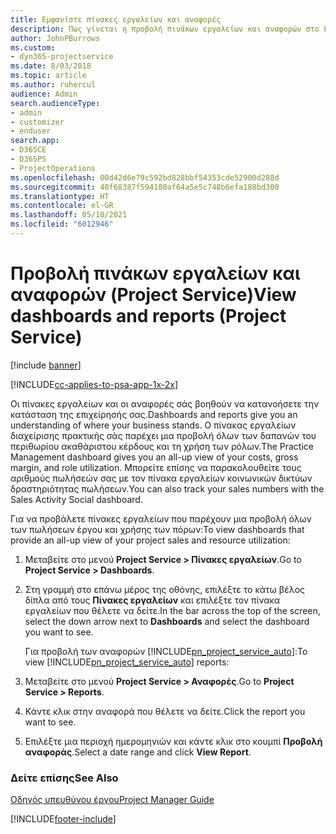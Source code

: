 ```yaml
---
title: Εμφανίστε πίνακες εργαλείων και αναφορές
description: Πώς γίνεται η προβολή πινάκων εργαλείων και αναφορών στο Project Service
author: JohnPBurrows
ms.custom:
- dyn365-projectservice
ms.date: 8/03/2018
ms.topic: article
ms.author: ruhercul
audience: Admin
search.audienceType:
- admin
- customizer
- enduser
search.app:
- D365CE
- D365PS
- ProjectOperations
ms.openlocfilehash: 00d42d6e79c592bd828bbf54353cde52900d288d
ms.sourcegitcommit: 40f68387f594180af64a5e5c748b6efa188bd300
ms.translationtype: HT
ms.contentlocale: el-GR
ms.lasthandoff: 05/10/2021
ms.locfileid: "6012946"
---
```

# <a name="view-dashboards-and-reports-project-service"></a><span data-ttu-id="fceed-103">Προβολή πινάκων εργαλείων και αναφορών (Project Service)</span><span class="sxs-lookup"><span data-stu-id="fceed-103">View dashboards and reports (Project Service)</span></span>

[!include [banner](../includes/psa-now-project-operations.md)]

[!INCLUDE[cc-applies-to-psa-app-1x-2x](../includes/cc-applies-to-psa-app-1x-2x.md)]

<span data-ttu-id="fceed-104">Οι πίνακες εργαλείων και οι αναφορές σάς βοηθούν να κατανοήσετε την κατάσταση της επιχείρησής σας.</span><span class="sxs-lookup"><span data-stu-id="fceed-104">Dashboards and reports give you an understanding of where your business stands.</span></span> <span data-ttu-id="fceed-105">Ο πίνακας εργαλείων διαχείρισης πρακτικής σάς παρέχει μια προβολή όλων των δαπανών του περιθωρίου ακαθάριστου κέρδους και τη χρήση των ρόλων.</span><span class="sxs-lookup"><span data-stu-id="fceed-105">The Practice Management dashboard gives you an all-up view of your costs, gross margin, and role utilization.</span></span> <span data-ttu-id="fceed-106">Μπορείτε επίσης να παρακολουθείτε τους αριθμούς πωλήσεών σας με τον πίνακα εργαλείων κοινωνικών δικτύων δραστηριότητας πωλήσεων.</span><span class="sxs-lookup"><span data-stu-id="fceed-106">You can also track your sales numbers with the Sales Activity Social dashboard.</span></span>  
  
 <span data-ttu-id="fceed-107">Για να προβάλετε πίνακες εργαλείων που παρέχουν μια προβολή όλων των πωλήσεων έργου και χρήσης των πόρων:</span><span class="sxs-lookup"><span data-stu-id="fceed-107">To view dashboards that provide an all-up view of your project sales and resource utilization:</span></span>  
  
1. <span data-ttu-id="fceed-108">Μεταβείτε στο μενού **Project Service > Πίνακες εργαλείων**.</span><span class="sxs-lookup"><span data-stu-id="fceed-108">Go to **Project Service > Dashboards**.</span></span>  
  
2. <span data-ttu-id="fceed-109">Στη γραμμή στο επάνω μέρος της οθόνης, επιλέξτε το κάτω βέλος δίπλα από τους **Πίνακες εργαλείων** και επιλέξτε τον πίνακα εργαλείων που θέλετε να δείτε.</span><span class="sxs-lookup"><span data-stu-id="fceed-109">In the bar across the top of the screen, select the down arrow next to **Dashboards** and select the dashboard you want to see.</span></span>  
  
   <span data-ttu-id="fceed-110">Για προβολή των αναφορών [!INCLUDE[pn_project_service_auto](../includes/pn-project-service-auto.md)]:</span><span class="sxs-lookup"><span data-stu-id="fceed-110">To view [!INCLUDE[pn_project_service_auto](../includes/pn-project-service-auto.md)] reports:</span></span>  
  
3. <span data-ttu-id="fceed-111">Μεταβείτε στο μενού **Project Service > Αναφορές**.</span><span class="sxs-lookup"><span data-stu-id="fceed-111">Go to **Project Service > Reports**.</span></span>  
  
4. <span data-ttu-id="fceed-112">Κάντε κλικ στην αναφορά που θέλετε να δείτε.</span><span class="sxs-lookup"><span data-stu-id="fceed-112">Click the report you want to see.</span></span>  
  
5. <span data-ttu-id="fceed-113">Επιλέξτε μια περιοχή ημερομηνιών και κάντε κλικ στο κουμπί **Προβολή αναφοράς**.</span><span class="sxs-lookup"><span data-stu-id="fceed-113">Select a date range and click **View Report**.</span></span>  
  
### <a name="see-also"></a><span data-ttu-id="fceed-114">Δείτε επίσης</span><span class="sxs-lookup"><span data-stu-id="fceed-114">See Also</span></span>  
 [<span data-ttu-id="fceed-115">Οδηγός υπευθύνου έργου</span><span class="sxs-lookup"><span data-stu-id="fceed-115">Project Manager Guide</span></span>](../psa/project-manager-guide.md)


[!INCLUDE[footer-include](../includes/footer-banner.md)]